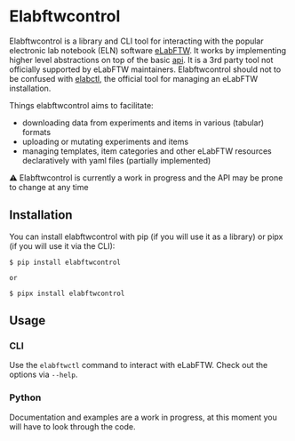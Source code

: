# Elabftwcontrol

Elabftwcontrol is a library and CLI tool for interacting with the popular electronic lab notebook (ELN) software [eLabFTW](https://www.elabftw.net/).
It works by implementing higher level abstractions on top of the basic [api](https://github.com/elabftw/elabapi-python/).
It is a 3rd party tool not officially supported by eLabFTW maintainers.
Elabftwcontrol should not to be confused with [elabctl](https://github.com/elabftw/elabctl), the official tool for managing an eLabFTW installation.

Things elabftwcontrol aims to facilitate:
* downloading data from experiments and items in various (tabular) formats
* uploading or mutating experiments and items
* managing templates, item categories and other eLabFTW resources declaratively with yaml files (partially implemented)

⚠️ Elabftwcontrol is currently a work in progress and the API may be prone to change at any time

## Installation
You can install elabftwcontrol with pip (if you will use it as a library) or pipx (if you will use it via the CLI):

```
$ pip install elabftwcontrol

or

$ pipx install elabftwcontrol
```

## Usage

### CLI
Use the `elabftwctl` command to interact with eLabFTW. Check out the options via `--help`.

### Python
Documentation and examples are a work in progress, at this moment you will have to look through the code.
